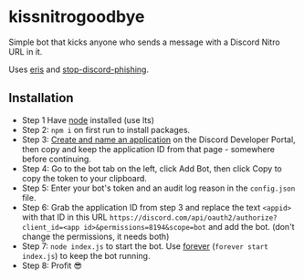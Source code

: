 # kissnitrogoodbye

Simple bot that kicks anyone who sends a message with a Discord Nitro URL in it.

Uses [eris](https://github.com/abalabahaha/eris) and [stop-discord-phishing](https://github.com/nikolaischunk/stop-discord-phishing/).

## Installation
- Step 1 Have [node](https://nodejs.org/en/download/) installed (use lts)
- Step 2: `npm i` on first run to install packages.
- Step 3: [Create and name an application](https://discord.com/developers/applications) on the Discord Developer Portal, then copy and keep the application ID from that page - somewhere before continuing.
- Step 4: Go to the bot tab on the left, click Add Bot, then click Copy to copy the token to your clipboard.
- Step 5: Enter your bot's token and an audit log reason in the `config.json` file.
- Step 6: Grab the application ID from step 3 and replace the text `<appid>` with that ID in this URL `https://discord.com/api/oauth2/authorize?client_id=<app id>&permissions=8194&scope=bot` and add the bot. (don't change the permissions, it needs both)
- Step 7: `node index.js` to start the bot. Use [forever](https://github.com/foreversd/forever) (`forever start index.js`) to keep the bot running.
- Step 8: Profit 😎
